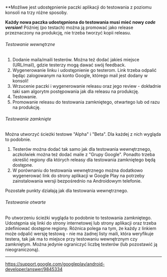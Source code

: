 **Możliwe jest udostępnienie paczki aplikacji do testowania z poziomu konsoli na trzy różne sposoby.

**Każdy nowa paczka udostępniona do testowania musi mieć nowy _code version_!** Później (po testach) można ją promować jako release przeznaczony na produkcję, nie trzeba tworzyć kopii releasu.

###### Testowanie wewnętrzne

1. Dodanie maila/maili testerów. Można też dodać jakieś miejsce (URL/mail), gdzie testerzy mogą dawać swój feedback.
2. Wygenerowanie linku i udostępnienie go testerom. Link trzeba odpalić będąc zalogowanym na konto Google, którego mail jest dodany w konsoli!
3. Wrzucenie paczki i wygenerowanie releasu oraz jego review - dokładnie taki sam algorytm postępowania jak dla releasu na produkcję.
4. Testowanie.
5. Promowanie releasu do testowania zamkniętego, otwartego lub od razu na produkcję.

###### Testowanie zamknięte

Można utworzyć ścieżki testowe "Alpha" i "Beta". Dla każdej z nich wygląda to podobnie.

1. Testerów można dodać tak samo jak dla testowania wewnętrznego, aczkolwiek można też dodać maile z "Grupy Google". Ponadto trzeba określić regiony dla których releasy dla testowania zamkniętego będą dostępne.
2. W porównaniu do testowania wewnętrznego można dodatkowo wygenerować link do strony aplikacji w Google Play na potrzeby zainstalowania wersji bezpośrednio na Androidowym telefonie.

Pozostałe punkty działają jak dla testowania wewnętrznego.

###### Testowanie otwarte

Po utworzeniu ścieżki wygląda to podobnie to testowania zamkniętego. Udostępnia się linki do strony internetowej lub strony aplikacji oraz trzeba zdefiniować dostępne regiony. Różnica polega na tym, że każdy z linkiem może odpalić wersję testową - nie ma żadnej listy maili, która weryfikuje testera, tak jak ma to miejsce przy testowaniu wewnętrznym czy zamkniętym. Można jedynie ograniczyć liczbę testerów (lub pozostawić ją nieograniczoną).

---
https://support.google.com/googleplay/android-developer/answer/9845334




